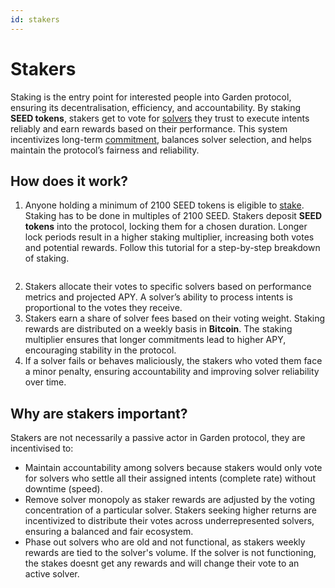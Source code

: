 ```yaml
---
id: stakers
---
```


# Stakers

Staking is the entry point for interested people into Garden protocol, ensuring its decentralisation, efficiency, and accountability. By staking **SEED tokens**, stakers get to vote for [solvers](Solvers.md) they trust to execute intents reliably and earn rewards based on their performance. This system incentivizes long-term [commitment](https://dune.com/garden_finance/gardenfinance#stake-your-seed), balances solver selection, and helps maintain the protocol’s fairness and reliability.&#x20;

## How does it work?

1. Anyone holding a minimum of 2100 SEED tokens is eligible to [stake](https://app.garden.finance/stake/). Staking has to be done in multiples of 2100 SEED. Stakers deposit **SEED tokens** into the protocol, locking them for a chosen duration. Longer lock periods result in a higher staking multiplier, increasing both votes and potential rewards. Follow this tutorial for a step-by-step breakdown of staking.

<figure><img src="/assets/staking.png" alt=""/><figcaption></figcaption></figure>

2. Stakers allocate their votes to specific solvers based on performance metrics and projected APY. A solver’s ability to process intents is proportional to the votes they receive.
3. Stakers earn a share of solver fees based on their voting weight. Staking rewards are distributed on a weekly basis in **Bitcoin**. The staking multiplier ensures that longer commitments lead to higher APY, encouraging stability in the protocol.
4. If a solver fails or behaves maliciously, the stakers who voted them face a minor penalty, ensuring accountability and improving solver reliability over time.

## Why are stakers important?

Stakers are not necessarily a passive actor in Garden protocol, they are incentivised to:

* Maintain accountability among solvers because stakers would only vote for solvers who settle all their assigned intents (complete rate) without downtime (speed).
* Remove solver monopoly as staker rewards are adjusted by the voting concentration of a particular solver. Stakers seeking higher returns are incentivized to distribute their votes across underrepresented solvers, ensuring a balanced and fair ecosystem.
* Phase out solvers who are old and not functional, as stakers weekly rewards are tied to the solver's volume. If the solver is not functioning, the stakes doesnt get any rewards and will change their vote to an active solver.
